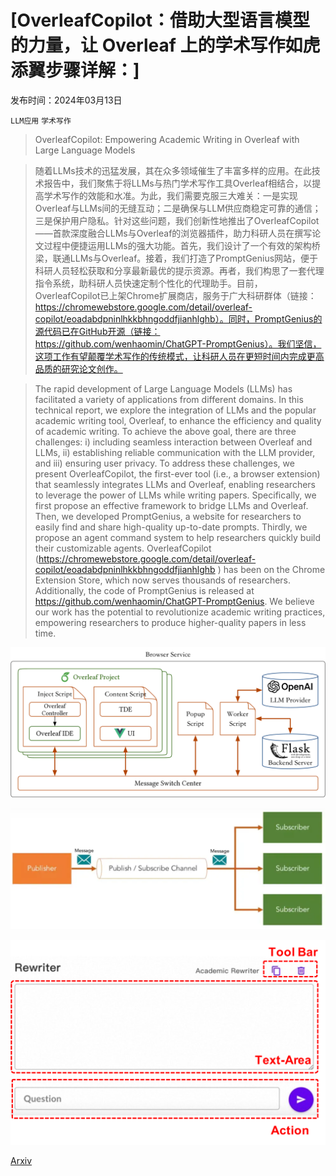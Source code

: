 # [OverleafCopilot：借助大型语言模型的力量，让 Overleaf 上的学术写作如虎添翼步骤详解：]

发布时间：2024年03月13日

`LLM应用` `学术写作`

> OverleafCopilot: Empowering Academic Writing in Overleaf with Large Language Models

> 随着LLMs技术的迅猛发展，其在众多领域催生了丰富多样的应用。在此技术报告中，我们聚焦于将LLMs与热门学术写作工具Overleaf相结合，以提高学术写作的效能和水准。为此，我们需要克服三大难关：一是实现Overleaf与LLMs间的无缝互动；二是确保与LLM供应商稳定可靠的通信；三是保护用户隐私。针对这些问题，我们创新性地推出了OverleafCopilot——首款深度融合LLMs与Overleaf的浏览器插件，助力科研人员在撰写论文过程中便捷运用LLMs的强大功能。首先，我们设计了一个有效的架构桥梁，联通LLMs与Overleaf。接着，我们打造了PromptGenius网站，便于科研人员轻松获取和分享最新最优的提示资源。再者，我们构思了一套代理指令系统，助科研人员快速定制个性化的代理助手。目前，OverleafCopilot已上架Chrome扩展商店，服务于广大科研群体（链接：https://chromewebstore.google.com/detail/overleaf-copilot/eoadabdpninlhkkbhngoddfjianhlghb）。同时，PromptGenius的源代码已在GitHub开源（链接：https://github.com/wenhaomin/ChatGPT-PromptGenius）。我们坚信，这项工作有望颠覆学术写作的传统模式，让科研人员在更短时间内完成更高品质的研究论文创作。

> The rapid development of Large Language Models (LLMs) has facilitated a variety of applications from different domains. In this technical report, we explore the integration of LLMs and the popular academic writing tool, Overleaf, to enhance the efficiency and quality of academic writing. To achieve the above goal, there are three challenges: i) including seamless interaction between Overleaf and LLMs, ii) establishing reliable communication with the LLM provider, and iii) ensuring user privacy. To address these challenges, we present OverleafCopilot, the first-ever tool (i.e., a browser extension) that seamlessly integrates LLMs and Overleaf, enabling researchers to leverage the power of LLMs while writing papers. Specifically, we first propose an effective framework to bridge LLMs and Overleaf. Then, we developed PromptGenius, a website for researchers to easily find and share high-quality up-to-date prompts. Thirdly, we propose an agent command system to help researchers quickly build their customizable agents. OverleafCopilot (https://chromewebstore.google.com/detail/overleaf-copilot/eoadabdpninlhkkbhngoddfjianhlghb ) has been on the Chrome Extension Store, which now serves thousands of researchers. Additionally, the code of PromptGenius is released at https://github.com/wenhaomin/ChatGPT-PromptGenius. We believe our work has the potential to revolutionize academic writing practices, empowering researchers to produce higher-quality papers in less time.

![OverleafCopilot：借助大型语言模型的力量，让 Overleaf 上的学术写作如虎添翼步骤详解：](../../../paper_images/2403.09733/x1.png)

![OverleafCopilot：借助大型语言模型的力量，让 Overleaf 上的学术写作如虎添翼步骤详解：](../../../paper_images/2403.09733/pub-sub.png)

![OverleafCopilot：借助大型语言模型的力量，让 Overleaf 上的学术写作如虎添翼步骤详解：](../../../paper_images/2403.09733/x2.png)

[Arxiv](https://arxiv.org/abs/2403.09733)